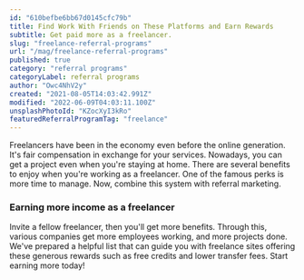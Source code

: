 ```yaml
---
id: "610befbe6bb67d0145cfc79b"
title: Find Work With Friends on These Platforms and Earn Rewards
subtitle: Get paid more as a freelancer.
slug: "freelance-referral-programs"
url: "/mag/freelance-referral-programs"
published: true
category: "referral programs"
categoryLabel: referral programs
author: "Owc4NhV2y"
created: "2021-08-05T14:03:42.991Z"
modified: "2022-06-09T04:03:11.100Z"
unsplashPhotoId: "KZocXyI3kRo"
featuredReferralProgramTag: "freelance"
---
```

Freelancers have been in the economy even before the online generation. It's fair compensation in exchange for your services. Nowadays, you can get a project even when you're staying at home. There are several benefits to enjoy when you're working as a freelancer. One of the famous perks is more time to manage. Now, combine this system with referral marketing.

### **Earning more income as a freelancer**

Invite a fellow freelancer, then you'll get more benefits. Through this, various companies get more employees working, and more projects done. We've prepared a helpful list that can guide you with freelance sites offering these generous rewards such as free credits and lower transfer fees. Start earning more today!